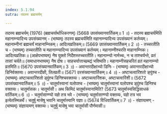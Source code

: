 ```yaml
---
index: 5.1.94
sutra: तदस्य ब्रह्मचर्यम्

---
```

 तदस्य ब्रह्मचर्यम् (1976) (ब्रह्मचर्यार्थाधिकरणम्) (5668 उपसंख्यानवार्तिकम्॥ 1 ॥) - तदस्य ब्रह्मचर्यमिति महानाम्न्यादिभ्य उपसंख्यानम् - (भाष्यम्) तदस्य ब्रह्मचर्यमिति महानाम्न्यादिभ्य उपसंख्यानं कर्तव्यम्। महानाम्नीनां ब्रह्मचर्यं माहानाम्निकम्। आदित्यव्रतिकम्॥ (5669 उपसंख्यानवार्तिकम्॥ 2 ॥) - तच्चरतीति च - (भाष्यम्) तच्चरतीति च महानाम्न्यादिभ्य उपसंख्यानं कर्तव्यम्। महानाम्नीश्चरति माहानाम्निकः। आदित्यव्रतिकः॥ (आक्षेपभाष्यम्) नैष युक्तो निर्देशस्तच्चरतीति। महानाम्न्यो नार्मच्चः, न च ताश्चर्यन्ते, व्रतं तासां चर्यते॥ (समाधानभाष्यम्) नैष दोषः। साहचर्यात्ताच्छब्द्यं भविष्यति। महानाम्नीसहचरितं व्रतं महानाम्न्यो व्रतमिति॥ (5670 उपसंख्यानवार्तिकम्॥ 3 ॥) - अवान्तरदीक्षाभ्यो डिनिः - (भाष्यम्) अवान्तरदीक्षाभ्यो डिनिर्वक्तव्यः। अवान्तरदीक्षी, तिलव्रती॥ (5671 उरसंख्यानवार्तिकम्॥ 4 ॥) - अष्टाचत्वारिंशतो ङ्वुंश्च - (भाष्यम्) अष्टाचत्वारिंशतो ड्वुंश्च डिनिश्चवक्तव्यः। अष्टाचत्वारिंशकः, अष्टाचत्वारिंशी॥ (5672 उपसंख्यानवार्तिकम्॥ 5 ॥) - चातुर्मास्यानां यलोपश्च - (भाष्यम्) चातुर्मास्यानां यलोपश्च ड्वुंश्च डिनिश्च वक्तव्यः। चातुर्मासकः। चातुर्मासी। अथ किमिदं चातुर्मास्यानामिति? (5673 चातुर्मास्यसिद्धिसाधकं वार्तिकम्॥ 6 ॥) - चतुर्मासाण्ण्यो यज्ञे तत्र भवे - (भाष्यम्) चतुर्मासाण्ण्यो वक्तव्यः, यज्ञे तत्र भव इत्येतस्मिन्नर्थे। चतुर्षु मासेषु भवानि चातुर्मास्यानि यज्ञाः॥ (5674 विधिवार्तिकम्॥ 7 ॥) - संज्ञायामण् - (भाष्यम्) संज्ञायामण् वक्तव्यः। चतुर्षु मासेषु भवा चातुर्मासी पौर्णमासी॥ 